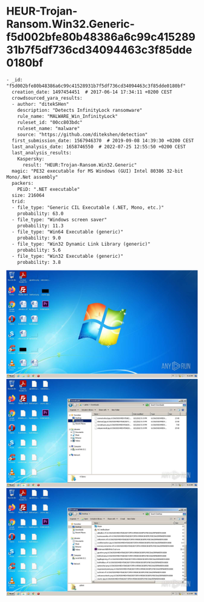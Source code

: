 # HEUR-Trojan-Ransom.Win32.Generic-f5d002bfe80b48386a6c99c41528931b7f5df736cd34094463c3f85dde0180bf

```
- _id: "f5d002bfe80b48386a6c99c41528931b7f5df736cd34094463c3f85dde0180bf"
  creation_date: 1497454451  # 2017-06-14 17:34:11 +0200 CEST
  crowdsourced_yara_results: 
  - author: "ditekSHen"
    description: "Detects InfinityLock ransomware"
    rule_name: "MALWARE_Win_InfinityLock"
    ruleset_id: "00cc803bdc"
    ruleset_name: "malware"
    source: "https://github.com/ditekshen/detection"
  first_submission_date: 1567946370  # 2019-09-08 14:39:30 +0200 CEST
  last_analysis_date: 1658746550  # 2022-07-25 12:55:50 +0200 CEST
  last_analysis_results: 
    Kaspersky: 
      result: "HEUR:Trojan-Ransom.Win32.Generic"
  magic: "PE32 executable for MS Windows (GUI) Intel 80386 32-bit Mono/.Net assembly"
  packers: 
    PEiD: ".NET executable"
  size: 216064
  trid: 
  - file_type: "Generic CIL Executable (.NET, Mono, etc.)"
    probability: 63.0
  - file_type: "Windows screen saver"
    probability: 11.3
  - file_type: "Win64 Executable (generic)"
    probability: 9.0
  - file_type: "Win32 Dynamic Link Library (generic)"
    probability: 5.6
  - file_type: "Win32 Executable (generic)"
    probability: 3.8
```

![72335a1f-4735-4055-b0b8-e4d8a12e6cf1-1.jpeg](72335a1f-4735-4055-b0b8-e4d8a12e6cf1-1.jpeg)
![72335a1f-4735-4055-b0b8-e4d8a12e6cf1-4.jpeg](72335a1f-4735-4055-b0b8-e4d8a12e6cf1-4.jpeg)
![72335a1f-4735-4055-b0b8-e4d8a12e6cf1-10.jpeg](72335a1f-4735-4055-b0b8-e4d8a12e6cf1-10.jpeg)

